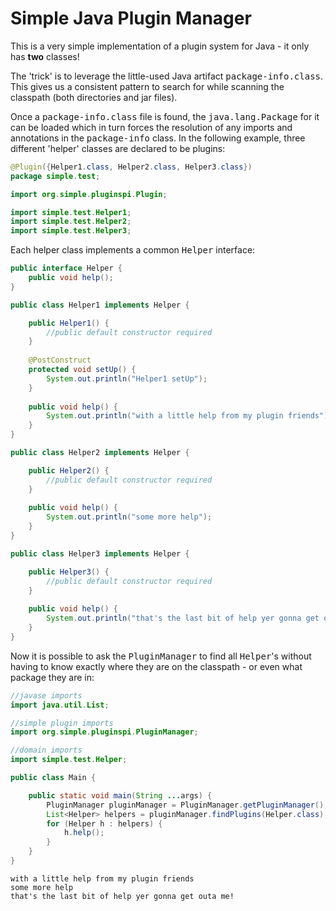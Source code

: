 Simple Java Plugin Manager
==========================

This is a very simple implementation of a plugin system for Java - it only has **two** classes!

The 'trick' is to leverage the little-used Java artifact
<tt>package-info.class</tt>. This gives us a consistent pattern to search for while scanning the classpath (both directories and jar files).

Once a <tt>package-info.class</tt> file is found, the <tt>java.lang.Package</tt> for it can be loaded which in turn forces the resolution of any imports and annotations in the <tt>package-info</tt> class. In the following example, three different 'helper' classes are declared to be plugins:

```java
@Plugin({Helper1.class, Helper2.class, Helper3.class})
package simple.test;

import org.simple.pluginspi.Plugin;

import simple.test.Helper1;
import simple.test.Helper2;
import simple.test.Helper3;
```
Each helper class implements a common <tt>Helper</tt> interface:

```java
public interface Helper {
    public void help();
}

public class Helper1 implements Helper {

    public Helper1() {
        //public default constructor required
    }
    
    @PostConstruct
    protected void setUp() {
        System.out.println("Helper1 setUp");
    }
    
    public void help() {
        System.out.println("with a little help from my plugin friends");
    }
}

public class Helper2 implements Helper {

    public Helper2() {
        //public default constructor required
    }
    
    public void help() {
        System.out.println("some more help");
    }
}

public class Helper3 implements Helper {

    public Helper3() {
        //public default constructor required
    }
    
    public void help() {
        System.out.println("that's the last bit of help yer gonna get outa me!");
    }
}
```

Now it is possible to ask the <tt>PluginManager</tt> to find all <tt>Helper</tt>'s without having to know exactly where they are on the classpath - or even what package they are in:

```java
//javase imports
import java.util.List;

//simple plugin imports
import org.simple.pluginspi.PluginManager;

//domain imports
import simple.test.Helper;

public class Main {

    public static void main(String ...args) {
        PluginManager pluginManager = PluginManager.getPluginManager();
        List<Helper> helpers = pluginManager.findPlugins(Helper.class);
        for (Helper h : helpers) {
            h.help();
        }
    }
}
```
    with a little help from my plugin friends
    some more help
    that's the last bit of help yer gonna get outa me!
